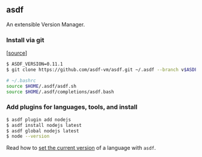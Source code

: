 ## asdf

An extensible Version Manager.

### Install via git

[[source](https://asdf-vm.com/#/core-manage-asdf)]

```bash
$ ASDF_VERSION=0.11.1
$ git clone https://github.com/asdf-vm/asdf.git ~/.asdf --branch v$ASDF_VERSION
```

```bash
# ~/.bashrc
source $HOME/.asdf/asdf.sh
source $HOME/.asdf/completions/asdf.bash
```

### Add plugins for languages, tools, and install

```bash
$ asdf plugin add nodejs
$ asdf install nodejs latest
$ asdf global nodejs latest
$ node --version
```

Read how to
[set the current version](https://asdf-vm.com/#/core-manage-versions?id=set-current-version)
of a language with `asdf`.

